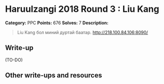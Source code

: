 # Haruulzangi 2018 Round 3 : Liu Kang

**Category:** PPC
**Points:** 676
**Solves:** 7
**Description:**

>Liu Kang бол миний дуртай баатар.
>http://218.100.84.106:8090/
## Write-up
(TO-DO)

## Other write-ups and resources
